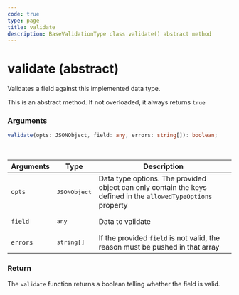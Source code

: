 ```yaml
---
code: true
type: page
title: validate
description: BaseValidationType class validate() abstract method
---
```


# validate (abstract)

Validates a field against this implemented data type.

This is an abstract method. If not overloaded, it always returns `true`

### Arguments

```ts
validate(opts: JSONObject, field: any, errors: string[]): boolean;
```

<br/>

| Arguments | Type                | Description                                                                                                   |
| --------- | ------------------- | ------------------------------------------------------------------------------------------------------------- |
| `opts`    | <pre>JSONObject</pre>   | Data type options. The provided object can only contain the keys defined in the `allowedTypeOptions` property |
| `field`   | <pre>any</pre>       | Data to validate                                                                                              |
| `errors`  | <pre>string[]</pre> | If the provided `field` is not valid, the reason must be pushed in that array                                 |

### Return

The `validate` function returns a boolean telling whether the field is valid.

